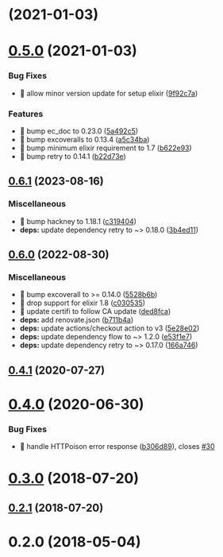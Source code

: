 #  (2021-01-03)



# [0.5.0](https://github.com/shufo/fcmex/compare/0.4.1...0.5.0) (2021-01-03)


### Bug Fixes

* 🐛 allow minor version update for setup elixir ([9f92c7a](https://github.com/shufo/fcmex/commit/9f92c7a34667c8b38fc2415c2cf266893e462e51))


### Features

* 🎸 bump ec_doc to 0.23.0 ([5a492c5](https://github.com/shufo/fcmex/commit/5a492c583b353881ec2409117bcdce8b98b6713b))
* 🎸 bump excoveralls to 0.13.4 ([a5c34ba](https://github.com/shufo/fcmex/commit/a5c34ba9fb359bd8b299a66a2fecd2121ba32404))
* 🎸 bump minimum elixir requirement to 1.7 ([b622e93](https://github.com/shufo/fcmex/commit/b622e93cd7be660cd039a2f8a2a819c2881ece86))
* 🎸 bump retry to 0.14.1 ([b22d73e](https://github.com/shufo/fcmex/commit/b22d73edf31464b50a7079a7edd338a551715eb7))



## [0.6.1](https://github.com/shufo/fcmex/compare/v0.6.0...v0.6.1) (2023-08-16)


### Miscellaneous

* 🤖 bump hackney to 1.18.1 ([c319404](https://github.com/shufo/fcmex/commit/c319404d50c06588fbb9ec54fad84c389dcf663c))
* **deps:** update dependency retry to ~&gt; 0.18.0 ([3b4ed11](https://github.com/shufo/fcmex/commit/3b4ed1124943d5cb1e71af14473efd32675ec0f9))

## [0.6.0](https://github.com/shufo/fcmex/compare/0.5.0...v0.6.0) (2022-08-30)


### Miscellaneous

* 🤖 bump excoverall to >= 0.14.0 ([5528b6b](https://github.com/shufo/fcmex/commit/5528b6ba7fc496a9acabf34b412d15c90d7e8f1a))
* 🤖 drop support for elixir 1.8 ([c030535](https://github.com/shufo/fcmex/commit/c030535b29e6297e2b0efca58d97cdcd82c43258))
* 🤖 update certifi to follow CA update ([ded8fca](https://github.com/shufo/fcmex/commit/ded8fca025fc6bf03e287d1a4b0985738d1b538d))
* **deps:** add renovate.json ([b711b4a](https://github.com/shufo/fcmex/commit/b711b4a340d6e02c596ec7c05a95aad82dfe4a8c))
* **deps:** update actions/checkout action to v3 ([5e28e02](https://github.com/shufo/fcmex/commit/5e28e0224f4d4cc19cc28444422f474647247a52))
* **deps:** update dependency flow to ~> 1.2.0 ([e53f1e7](https://github.com/shufo/fcmex/commit/e53f1e7538ace27a15c3f1b765f096686656a733))
* **deps:** update dependency retry to ~> 0.17.0 ([166a746](https://github.com/shufo/fcmex/commit/166a746ca06bd27b317afda133148a9e525709ef))

## [0.4.1](https://github.com/shufo/fcmex/compare/0.4.0...0.4.1) (2020-07-27)



# [0.4.0](https://github.com/shufo/fcmex/compare/0.3.0...0.4.0) (2020-06-30)


### Bug Fixes

* 🐛 handle HTTPoison error response ([b306d89](https://github.com/shufo/fcmex/commit/b306d89778dd98fc16bdc08bf43b1a5d36a748a9)), closes [#30](https://github.com/shufo/fcmex/issues/30)



# [0.3.0](https://github.com/shufo/fcmex/compare/0.2.1...0.3.0) (2018-07-20)



## [0.2.1](https://github.com/shufo/fcmex/compare/0.2.0...0.2.1) (2018-07-20)



# 0.2.0 (2018-05-04)
